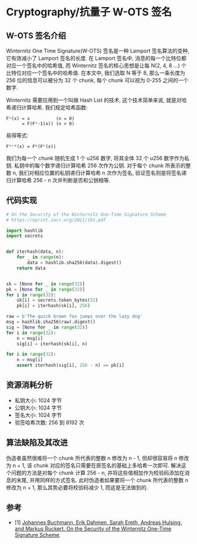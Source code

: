 # Cryptography/抗量子 W-OTS 签名

## W-OTS 签名介绍

Winternitz One Time Signature(W-OTS) 签名是一种 Lamport 签名算法的变种, 它有效减小了 Lamport 签名的长度. 在 Lamport 签名中, 消息的每一个比特位都对应一个签名中的哈希值, 而 Winternitz 签名的核心思想是让每 N(2, 4, 8 ...) 个比特位对应一个签名中的哈希值. 在本文中, 我们选取 N 等于 8, 那么一条长度为 256 位的信息可以被分为 32 个 chunk, 每个 chunk 可以视为 0-255 之间的一个数字.

Winternitz 需要应用到一个叫做 Hash List 的技术, 这个技术简单来说, 就是对哈希递归计算哈希. 我们规定哈希函数:

```text
Fⁿ(x) = x          (n = 0)
      = F(Fⁿ-1(x)) (n > 0)
```

易得等式:

```text
Fⁿ⁺ᵐ(x) = Fᵐ(Fⁿ(x))
```

我们为每一个 chunk 随机生成 1 个 u256 数字, 将其全体 32 个 u256 数字作为私钥. 私钥中的每个数字递归计算哈希 256 次作为公钥. 对于每个 chunk 所表示的整数 n, 我们对相应位置的私钥递归计算哈希 n 次作为签名, 验证签名则是将签名递归计算哈希 256 - n 次并判断是否和公钥相等.

## 代码实现

```py
# On the Security of the Winternitz One-Time Signature Scheme
# https://eprint.iacr.org/2011/191.pdf

import hashlib
import secrets


def iterhash(data, n):
    for _ in range(n):
        data = hashlib.sha256(data).digest()
    return data


sk = [None for _ in range(32)]
pk = [None for _ in range(32)]
for i in range(32):
    sk[i] = secrets.token_bytes(32)
    pk[i] = iterhash(sk[i], 256)

raw = b'The quick brown fox jumps over the lazy dog'
msg = hashlib.sha256(raw).digest()
sig = [None for _ in range(32)]
for i in range(32):
    n = msg[i]
    sig[i] = iterhash(sk[i], n)

for i in range(32):
    n = msg[i]
    assert iterhash(sig[i], 256 - n) == pk[i]
```

## 资源消耗分析

- 私钥大小: 1024 字节
- 公钥大小: 1024 字节
- 签名大小: 1024 字节
- 验签哈希次数: 256 到 8192 次

## 算法缺陷及其改进

伪造者虽然很难将一个 chunk 所代表的整数 n 修改为 n - 1, 但却很容易将 n 修改为 n + 1, 该 chunk 对应的签名只需要在原签名的基础上多哈希一次即可. 解决这个问题的方法是对每个 chunk 计算 256 - n, 并将这些值相加作为校验码添加在消息的末尾, 并用同样的方式签名. 此时伪造者如果要将一个 chunk 所代表的整数 n 修改为 n + 1, 那么其势必要将校验码减少 1, 而这是无法做到的.

## 参考

- [1] [Johannes Buchmann, Erik Dahmen, Sarah Ereth, Andreas Hulsing, and Markus Ruckert. On the Security of the Winternitz One-Time Signature Scheme](https://eprint.iacr.org/2011/191.pdf).
